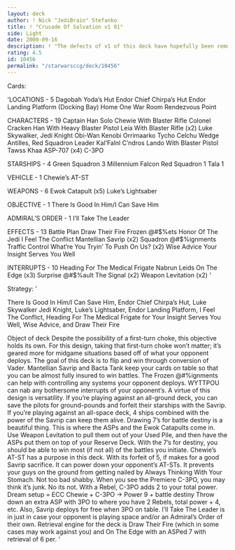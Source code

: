 ```yaml
---
layout: deck
author: ! Nick "JediBrain" Stefanko
title: ! "Crusade Of Salvation v1 01"
side: Light
date: 2000-09-16
description: ! "The defects of v1 of this deck have hopefully been removed.  The deck still relies on opponent’s deployment, but can get going faster and goes beyond some limitations of the v1 design."
rating: 4.5
id: 10456
permalink: "/starwarsccg/deck/10456"
---
```

Cards: 

'LOCATIONS - 5
Dagobah Yoda’s Hut
Endor Chief Chirpa’s Hut
Endor Landing Platform (Docking Bay)
Home One War Room
Rendezvous Point

CHARACTERS - 19
Captain Han Solo
Chewie With Blaster Rifle
Colonel Cracken
Han With Heavy Blaster Pistol
Leia With Blaster Rifle (x2)
Luke Skywalker, Jedi Knight
Obi-Wan Kenobi
Orrimaarko
Tycho Celchu
Wedge Antilles, Red Squadron Leader
Kal’Falnl C’ndros
Lando With Blaster Pistol
Tawss Khaa
ASP-707 (x4)
C-3PO

STARSHIPS - 4
Green Squadron 3
Millennium Falcon
Red Squadron 1
Tala 1

VEHICLE - 1
Chewie’s AT-ST

WEAPONS - 6
Ewok Catapult (x5)
Luke’s Lightsaber

OBJECTIVE - 1
There Is Good In Him/I Can Save Him

ADMIRAL’S ORDER - 1
I’ll Take The Leader

EFFECTS - 13
Battle Plan
Draw Their Fire
Frozen @#$%ets
Honor Of The Jedi
I Feel The Conflict
Mantellian Savrip (x2)
Squadron @#$%ignments
Traffic Control
What’re You Tryin’ To Push On Us? (x2)
Wise Advice
Your Insight Serves You Well

INTERRUPTS - 10
Heading For The Medical Frigate
Nabrun Leids
On The Edge (x3)
Surprise @#$%ault
The Signal (x2)
Weapon Levitation (x2)
'

Strategy: '

There Is Good In Him/I Can Save Him, Endor Chief Chirpa’s Hut, Luke Skywalker Jedi Knight, Luke’s Lightsaber, Endor Landing Platform, I Feel The Conflict, Heading For The Medical Frigate for Your Insight Serves You Well, Wise Advice, and Draw Their Fire

Object of deck
Despite the possibility of a first-turn choke, this objective holds its own.  For this design, taking that first-turn choke won’t matter; it’s geared more for midgame situations based off of what your opponent deploys.
The goal of this deck is to flip and win through conversion of Vader.  Mantellian Savrip and Bacta Tank keep your cards on table so that you can be almost fully insured to win battles.  The Frozen @#$%ets will help prevent those pesky Ralltiir Ops reacts.  Squadron @#$%ignments can help with controlling any systems your opponent deploys.  WYTTPOU can nab any bothersome interrupts of your opponent’s.
A virtue of this design is versatility.  If you’re playing against an all-ground deck, you can save the pilots for ground-pounds and forfeit their starships with the Savrip.  If you’re playing against an all-space deck, 4 ships combined with the power of the Savrip can keep them alive.
Drawing 7’s for battle destiny is a beautiful thing.  This is where the ASPs and the Ewok Catapults come in.  Use Weapon Levitation to pull them out of your Used Pile, and then have the ASPs put them on top of your Reserve Deck.  With the 7’s for destiny, you should be able to win most (if not all) of the battles you initiate.
Chewie’s AT-ST has a purpose in this deck.  With its forfeit of 5, if makes for a good Savrip sacrifice.  It can power down your opponent’s AT-STs.  It prevents your guys on the ground from getting nailed by Always Thinking With Your Stomach.  Not too bad shabby.
When you see the Premiere C-3PO, you may think it’s junk.	No its not.  With a Rebel, C-3PO adds 2 to your total power.  Dream setup = ECC Chewie + C-3PO -> Power 9 + battle destiny	Throw down an extra ASP with 3PO to where you have 2 Rebels, total power + 4, etc.  Also, Savrip deploys for free when 3PO on table.
I’ll Take The Leader is in just in case your opponent is playing space and/or an Admiral’s Order of their own.
Retrieval engine for the deck is Draw Their Fire (which in some cases may work against you) and On The Edge with an ASPed 7 with retrieval of 6 per.
'
